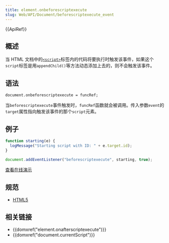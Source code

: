 ```yaml
---
title: element.onbeforescriptexecute
slug: Web/API/Document/beforescriptexecute_event
---
```


{{ApiRef}}

## 概述

当 HTML 文档中的[`<script>`](/zh-CN/docs/Web/HTML/Element/script)标签内的代码将要执行时触发该事件，如果这个`script`标签是用`appendChild()`等方法动态添加上去的，则不会触发该事件。

## 语法

```plain
document.onbeforescriptexecute = funcRef;
```

当`beforescriptexecute`事件触发时，`funcRef`函数就会被调用。传入参数`event`的`target`属性指向触发该事件的那个`script`元素。

## 例子

```js
function starting(e) {
  logMessage("Starting script with ID: " + e.target.id);
}

document.addEventListener("beforescriptexecute", starting, true);
```

[查看在线演示](/samples/html/currentScript.html)

## 规范

- [HTML5](http://www.whatwg.org/specs/web-apps/current-work/#the-script-element)

## 相关链接

- {{domxref("element.onafterscriptexecute")}}
- {{domxref("document.currentScript")}}
